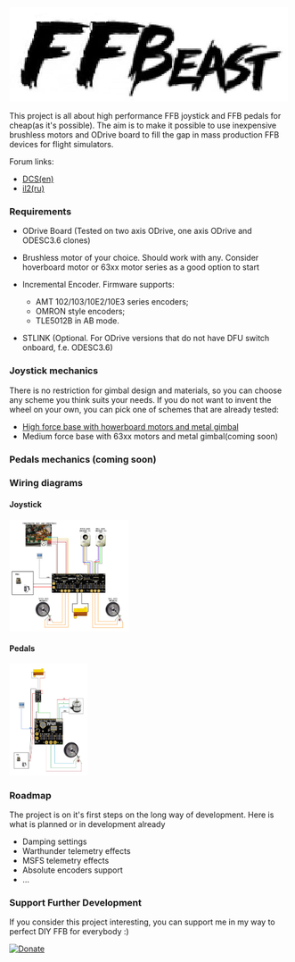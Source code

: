 ![scheme](docs/images/logo.jpg)

This project is all about high performance FFB joystick and FFB pedals for cheap(as it's possible).
The aim is to make it possible to use inexpensive brushless motors and ODrive board 
to fill the gap in mass production FFB devices for flight simulators.

Forum links:
* [DCS(en)](https://forum.dcs.world/topic/246873-honey-i-developed-ffb-joystick-diy/)  
* [il2(ru)](https://forum.il2sturmovik.ru/topic/12943-%D0%BD%D0%B0%D1%80%D0%BE%D0%B4%D0%BD%D1%8B%D0%B9-ffb-%D0%B2%D0%BE%D0%B7%D0%BC%D0%BE%D0%B6%D0%BD%D0%BE/)
### Requirements

* ODrive Board (Tested on two axis ODrive, one axis ODrive and ODESC3.6 clones)
* Brushless  motor of your choice. Should work with any. Consider hoverboard motor or 63xx motor series as a good option to start
* Incremental Encoder. Firmware supports:
  * AMT 102/103/10E2/10E3 series encoders;
  * OMRON style encoders;
  * TLE5012B in AB mode. 

* STLINK (Optional. For ODrive versions that do not have DFU switch onboard, f.e. ODESC3.6)

### Joystick mechanics

There is no restriction for gimbal design and materials, so you can choose any scheme you think suits your needs. 
If you do not want to invent the wheel on your own, you can pick one of schemes that are already tested:
* [High force base with howerboard motors and metal gimbal](https://github.com/o-devices/ffb-joystick-howerboard-motor-base)
* Medium force base with 63xx motors and metal gimbal(coming soon)

### Pedals mechanics (coming soon)

### Wiring diagrams
#### Joystick

<img src="docs/images/connection/scheme_joystick.jpg" height="200">

#### Pedals
<img src="docs/images/connection/scheme_pedals.jpg" height="200">

### Roadmap
The project is on it's first steps on the long way of development. Here is what is planned or in development already

* Damping settings
* Warthunder telemetry effects
* MSFS telemetry effects
* Absolute encoders support 
* ...

### Support Further Development
If you consider this project interesting, you can support me in my way to perfect DIY FFB for everybody :)

[![Donate](https://www.paypalobjects.com/en_US/PL/i/btn/btn_donateCC_LG.gif)](https://www.paypal.com/donate/?hosted_button_id=3HNFLQ2CU5XG4)